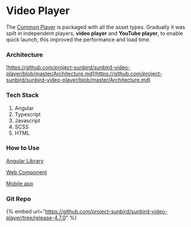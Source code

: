 # Video Player

The [Common Player](common-player/) is packaged with all the asset types. Gradually it was spilt in independent players, **video player** and **YouTube player**, to enable quick launch, this improved the performance and load time.



### Architecture

[https://github.com/project-sunbird/sunbird-video-player/blob/master/Architecture.md](https://github.com/project-sunbird/sunbird-video-player/blob/master/Architecture.md)

### Tech Stack

1. Angular&#x20;
2. Typescript
3. Javascript
4. SCSS
5. HTML

### How to Use

&#x20;[Angular Library](https://github.com/project-sunbird/sunbird-video-player/tree/release-4.8.0#getting-started)&#x20;

[Web Component](https://github.com/project-sunbird/sunbird-video-player/tree/release-4.8.0#use-as-web-components)

[Mobile app](https://github.com/project-sunbird/sunbird-video-player/tree/release-4.8.0#mobile-app-integration-steps)

### Git Repo

{% embed url="https://github.com/project-sunbird/sunbird-video-player/tree/release-4.7.0" %}

